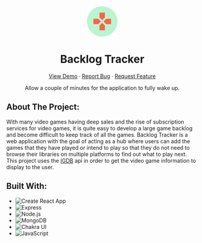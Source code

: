 <div align='center'>
  <img src='./images/logo.png' width='80' height='80'/>
  <h1 align="center">Backlog Tracker</h1>
  <a href="https://jdu-backlog-tracker.netlify.app/">View Demo</a>
  ·
  <a href="https://github.com/Jimmy-Du/backlog-tracker/issues">Report Bug</a>
  ·
  <a href="https://github.com/Jimmy-Du/backlog-tracker/issues">Request Feature</a>
</div>
<p align='center'>Allow a couple of minutes for the application to fully wake up.</p>

## About The Project:
With many video games having deep sales and the rise of subscription services for video games, it is quite easy to develop a large game backlog and become difficult to keep track of all the games. Backlog Tracker is a web application with the goal of acting as a hub where users can add the games that they have played or intend to play so that they do not need to browse their libraries on multiple platforms to find out what to play next. This project uses the [IGDB](https://www.igdb.com/discover) api in order to get the video game information to display to the user.

## Built With:
<ul>
  <li>
    <img src='https://img.shields.io/badge/Create React App-303846?style=for-the-badge&logo=CreateReactApp&logoColor=09D3AC' alt='Create React App'/>
  </li>
  <li>
    <img src='https://img.shields.io/badge/Express-eeeeee?style=for-the-badge&logo=Express&logoColor=000000' alt='Express'/>
  </li>
  <li>
    <img src='https://img.shields.io/badge/Node.js-FFFFFF?style=for-the-badge&logo=Node.js&logoColor=339933' alt='Node.js'/>
  </li>
  <li>
    <img src='https://img.shields.io/badge/MongoDB-FFFFFF?style=for-the-badge&logo=MongoDB&logoColor=47A248' alt='MongoDB'/>
  </li>
  <li>
    <img src='https://img.shields.io/badge/Chakra UI-FFFFFF?style=for-the-badge&logo=chakraui&logoColor=61DAFB' alt='Chakra UI'/>
  </li>
  <li>
    <img src='https://img.shields.io/badge/javascript-000000?style=for-the-badge&logo=javascript&logoColor=F7DF1E' alt='JavaScript'/>
  </li>
</ul>
